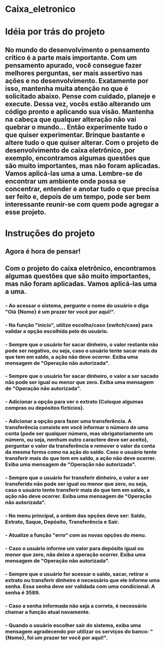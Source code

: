 # Caixa_eletronico
# Idéia por trás do projeto
## No mundo do desenvolvimento o pensamento crítico é a parte mais importante. Com um pensamento apurado, você consegue fazer melhores perguntas, ser mais assertivo nas ações e no desenvolvimento.   Exatamente por isso, mantenha muita atenção no que é solicitado abaixo. Pense com cuidado, planeje e execute. Dessa vez, vocês estão alterando um código pronto e aplicando sua visão.  Mantenha na cabeça que qualquer alteração não vai quebrar o mundo... Então experimente tudo o que quiser experimentar. Brinque bastante e altere tudo o que quiser alterar.   Com o projeto de desenvolvimento de caixa eletrônico, por exemplo, encontramos algumas questões que são muito importantes, mas não foram aplicadas.   Vamos aplicá-las uma a uma.   Lembre-se de encontrar um ambiente onde possa se concentrar, entender e anotar tudo o que precisa ser feito e, depois de um tempo, pode ser bem interessante reunir-se com quem pode agregar a esse projeto.

# Instruções do projeto

## Agora é hora de pensar!
## Com o projeto do caixa eletrônico, encontramos algumas questões que são muito importantes, mas não foram aplicadas. Vamos aplicá-las uma a uma. 

### - Ao acessar o sistema, pergunte o nome do usuário e diga "Olá {Nome} é um prazer ter você por aqui!".

### - Na função "inicio", utilize escolha/caso (switch/case) para validar a opção escolhida pelo do usuário. 

### - Sempre que o usuário for sacar dinheiro, o valor restante não pode ser negativo, ou seja, caso o usuário tente sacar mais do que tem em saldo, a ação não deve ocorrer. Exiba uma mensagem de "Operação não autorizada". 

### - Sempre que o usuário for sacar dinheiro, o valor a ser sacado não pode ser igual ou menor que zero. Exiba uma mensagem de "Operação não autorizada". 

### - Adicionar a opção para ver o extrato (Coloque algumas compras ou depósitos fictícios). 

### - Adicionar a opção para fazer uma transferência. A transferência consiste em você informar o número de uma conta (pode ser qualquer número, mas obrigatoriamente um número, ou seja, nenhum outro caractere deve ser aceito), perguntar o valor da transferência e remover o valor da conta da mesma forma como na ação do saldo. Caso o usuário tente transferir mais do que tem em saldo, a ação não deve ocorrer. Exiba uma mensagem de "Operação não autorizada". 

### - Sempre que o usuário for transferir dinheiro,  o valor a ser transferido não pode ser igual ou menor que zero, ou seja, caso o usuário tente transferir mais do que tem em saldo, a ação não deve ocorrer. Exiba uma mensagem de "Operação não autorizada". 

### - No menu principal, a ordem das opções deve ser: Saldo, Extrato, Saque, Depósito, Transferência e Sair. 

### - Atualize a função "erro" com as novas opções do menu.

### - Caso o usuário informe um valor para depósito igual ou menor que zero, não deixe a operação ocorrer. Exiba uma mensagem de "Operação não autorizada". 

### - Sempre que o usuário for acessar o saldo, sacar, retirar o extrato ou transferir dinheiro é necessário que ele informe uma senha. Essa senha deve ser validada com uma condicional. A senha é 3589.

### - Caso a senha informada não seja a correta, é necessário chamar a função atual novamente. 

### - Quando o usuário escolher sair do sistema, exiba uma mensagem agradecendo por utilizar os serviços do banco: "{Nome}, foi um prazer ter você por aqui!".
